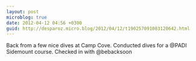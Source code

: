 ```yaml
---
layout: post
microblog: true
date: 2012-04-12 04:56 +0300
guid: http://desparoz.micro.blog/2012/04/12/t190257091083120642.html
---
```

Back from a few nice dives at Camp Cove. Conducted dives for a @PADI Sidemount course. Checked in with @bebacksoon
